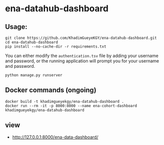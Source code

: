 # ena-datahub-dashboard

## Usage: 
```
git clone https://github.com/KhadimGueyeKGY/ena-datahub-dashboard.git
cd ena-datahub-dashboard
pip install --no-cache-dir -r requirements.txt
```
You can either modify the ```authentication.tsv``` file by adding your username and password, or the running application will prompt you for your username and password.

```
python manage.py runserver

```

## Docker commands  (ongoing)

```
docker build -t khadimgueyekgy/ena-datahub-dashboard .
docker run --rm -it -p 8000:8000 --name ena-cohort-dashboard khadimgueyekgy/ena-datahub-dashboard

```

## view

  * http://127.0.0.1:8000/ena-data-dashboard/ 

